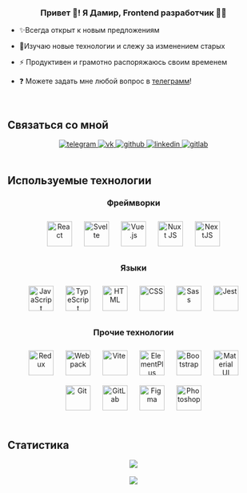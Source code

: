 ### <div align="center">Привет 👋! Я Дамир, Frontend разработчик 👨‍💻</div>  
  

- ✨Всегда открыт к новым предложениям  
  

- 👀Изучаю новые технологии и слежу за изменением старых  
  

- ⚡ Продуктивен и грамотно распоряжаюсь своим временем  
  

- ❓ Можете задать мне любой вопрос в [телеграмм](https://t.me/LeylinV)!

  <br/>  

## Связаться со мной
<div align="center">
<a href="https://t.me/LeylinV" target="_blank">
<img src=https://img.shields.io/badge/Telegram-2CA5E0?.svg?&style=for-the-badge&logo=telegram&logoColor=white alt=telegram style="margin-bottom: 5px;" />
</a>
<a href="https://vk.com/rdtobebest" target="_blank">
<img src=https://img.shields.io/badge/vk-%231E77B5.svg?&style=for-the-badge&logo=vk&logoColor=white alt=vk style="margin-bottom: 5px;" />
</a>
<a href="https://github.com/LeylinV" target="_blank">
<img src=https://img.shields.io/badge/github-%2324292e.svg?&style=for-the-badge&logo=github&logoColor=white alt=github style="margin-bottom: 5px;" />
</a>
<a href="https://linkedin.com/in/LeylinV" target="_blank">
<img src=https://img.shields.io/badge/linkedin-%231E77B5.svg?&style=for-the-badge&logo=linkedin&logoColor=white alt=linkedin style="margin-bottom: 5px;" />
</a>
<a href="https://gitlab.com/LeylinV" target="_blank">
<img src=https://img.shields.io/badge/gitlab-330F63.svg?&style=for-the-badge&logo=gitlab&logoColor=white alt=gitlab style="margin-bottom: 5px;" />
</a>  
</div>  

<br/>  

## Используемые технологии



### <div align="center"> Фреймворки </div>
<div align="center">  
<a href="https://reactjs.org/" target="_blank"><img style="margin: 10px" src="https://profilinator.rishav.dev/skills-assets/react-original-wordmark.svg" alt="React" height="50" /></a>  
<a href="https://svelte.dev" target="_blank"><img style="margin: 10px" src="https://upload.wikimedia.org/wikipedia/commons/thumb/1/1b/Svelte_Logo.svg/199px-Svelte_Logo.svg.png" alt="Svelte" height="50" /></a> 
<a href="https://vuejs.org/" target="_blank"><img style="margin: 10px" src="https://profilinator.rishav.dev/skills-assets/vuejs-original-wordmark.svg" alt="Vue.js" height="50" /></a>   
<a href="https://nuxtjs.org/" target="_blank"><img style="margin: 10px" src="https://profilinator.rishav.dev/skills-assets/nuxt.png" alt="Nuxt JS" height="50" /></a>  
<a href="https://nextjs.org/" target="_blank"><img style="margin: 10px" src="https://profilinator.rishav.dev/skills-assets/nextjs.png" alt="NextJS" height="50" /></a>  
</div>

### <div align="center"> Языки </div>
<div align="center">  
<a href="https://www.javascript.com/" target="_blank"><img style="margin: 10px" src="https://profilinator.rishav.dev/skills-assets/javascript-original.svg" alt="JavaScript" height="50" /></a>  
<a href="https://www.typescriptlang.org/" target="_blank"><img style="margin: 10px" src="https://profilinator.rishav.dev/skills-assets/typescript-original.svg" alt="TypeScript" height="50" /></a>  
<a href="https://html.com" target="_blank"><img style="margin: 10px" src="https://upload.wikimedia.org/wikipedia/commons/thumb/3/38/HTML5_Badge.svg/1024px-HTML5_Badge.svg.png" alt="HTML" height="50" /></a>  
<a href="https://www.w3.org/Style/CSS/Overview.en.html" target="_blank"><img style="margin: 10px" src="https://upload.wikimedia.org/wikipedia/commons/thumb/6/62/CSS3_logo.svg/1024px-CSS3_logo.svg.png" alt="CSS" height="50" /></a>   
<a href="https://sass-lang.com/" target="_blank"><img style="margin: 10px" src="https://profilinator.rishav.dev/skills-assets/sass-original.svg" alt="Sass" height="50" /></a>  
<a href="https://www.jestjs.io/" target="_blank"><img style="margin: 10px" src="https://profilinator.rishav.dev/skills-assets/jest.svg" alt="Jest" height="50" /></a>  
<br/>  
</div>

### <div align="center"> Прочие технологии </div>
<div align="center">  
<a href="https://redux.js.org/" target="_blank"><img style="margin: 10px" src="https://profilinator.rishav.dev/skills-assets/redux-original.svg" alt="Redux" height="50" /></a>  
<a href="https://webpack.js.org/" target="_blank"><img style="margin: 10px" src="https://profilinator.rishav.dev/skills-assets/webpack-original.svg" alt="Webpack" height="50" /></a>  
<a href="https://vitejs.dev" target="_blank"><img style="margin: 10px" src="https://www.svgrepo.com/show/374167/vite.svg" alt="Vite" height="50" /></a>  
<a href="https://element-plus.org/en-US/component/icon.html" target="_blank"><img style="margin: 10px" src="https://avatars.githubusercontent.com/u/68583457?s=200&v=4" alt="ElementPlus" height="50" /></a> 
<a href="https://getbootstrap.com/docs/3.4/javascript/" target="_blank"><img style="margin: 10px" src="https://profilinator.rishav.dev/skills-assets/bootstrap-plain.svg" alt="Bootstrap" height="50" /></a> 
<a href="https://mui.com/" target="_blank"><img style="margin: 10px" src="https://profilinator.rishav.dev/skills-assets/mui.png" alt="Material UI" height="50" /></a>  
<a href="https://github.com/" target="_blank"><img style="margin: 10px" src="https://profilinator.rishav.dev/skills-assets/git-scm-icon.svg" alt="Git" height="50" /></a>  
<a href="https://about.gitlab.com/" target="_blank"><img style="margin: 10px" src="https://profilinator.rishav.dev/skills-assets/gitlab.svg" alt="GitLab" height="50" /></a>  
<a href="https://www.figma.com" target="_blank"><img style="margin: 10px" src="https://upload.wikimedia.org/wikipedia/commons/thumb/3/33/Figma-logo.svg/1365px-Figma-logo.svg.png" alt="Figma" height="50" /></a>  
<a href="https://www.adobe.com/ru/products/photoshop.html target="_blank"><img style="margin: 10px" src="https://upload.wikimedia.org/wikipedia/commons/thumb/a/af/Adobe_Photoshop_CC_icon.svg/1051px-Adobe_Photoshop_CC_icon.svg.png" alt="Photoshop" height="50" /></a>  
<br/>  
<br/>  
</div>

## Статистика
<div align="center"><img src="https://github-readme-stats.vercel.app/api/top-langs/?username=LeylinV&hide_border=true&layout=compact" align="center" /></div>  
<br>
<div align="center"><img src="https://www.codewars.com/users/LeylinV/badges/large" align="center" /></div>  
